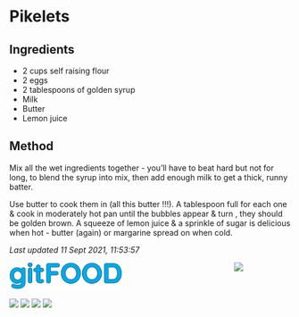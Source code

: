 # Pikelets

## Ingredients

- 2 cups self raising flour
- 2 eggs
- 2 tablespoons of golden syrup
- Milk
- Butter
- Lemon juice

## Method

Mix all the wet ingredients together - you’ll have to beat hard but not for long, to blend the syrup into mix, then add enough milk to get a thick, runny batter.

Use butter to cook them in (all this butter !!!). A tablespoon full for each one & cook in moderately hot pan until the bubbles appear & turn , they should be golden brown. A squeeze of lemon juice & a sprinkle of sugar is delicious when hot - butter (again) or margarine spread on when cold.

*Last updated 11 Sept 2021, 11:53:57*

<img src="../images/logo_sm.png" width="40%" />

<img src="https://profile-counter.glitch.me/gitfood_pikelets/count.svg" width="20%" align="right" />

<img src="https://img.shields.io/badge/tag-dessert-blue.svg" /> <img src="https://img.shields.io/badge/tag-fried-blue.svg" /> <img src="https://img.shields.io/badge/tag-family-blue.svg" /> <img src="https://img.shields.io/badge/tag-breakfast-blue.svg" /> 